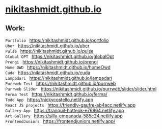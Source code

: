 # [nikitashmidt.github.io](https://nikitashmidt.github.io/)

## Work:

`Portfolio ` https://nikitashmidt.github.io/portfolio <br>
`Uber ` https://nikitashmidt.github.io/uber <br>
`Pulse ` https://nikitashmidt.github.io/pulse <br>
`Global OPT ` https://nikitashmidt.github.io/globalOpt <br>
`Prengi ` https://nikitashmidt.github.io/prengi <br>
`Home OWD ` https://nikitashmidt.github.io/homeOwd <br>
`Cude ` https://nikitashmidt.github.io/cuda <br>
`Lampadari ` https://nikitashmidt.github.io/lampadari <br>
`Purrweb Test ` https://nikitashmidt.github.io/purrweb <br>
`Purrweb Slider ` https://nikitashmidt.github.io/purrweb/slider/slider.html <br>
`Ferma Test ` https://nikitashmidt.github.io/ferma/ <br>
`Todo App ` https://nickycostello.netlify.app  <br>
`React JS projects ` https://friendly-gaufre-ab4acc.netlify.app <br>
`Gallery App ` https://tranquil-hotteok-e76864.netlify.app <br>
`Art Gallery ` https://silly-empanada-585c24.netlify.app <br>
`FrontendJuniors ` https://frontendjuniors.netlify.app/
